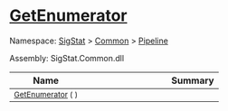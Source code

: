 # [GetEnumerator](./ParallelTransformPipeline-100663501.md)

Namespace: [SigStat]() > [Common](./../../README.md) > [Pipeline](./../README.md)

Assembly: SigStat.Common.dll

| Name | Summary  |
| ------| -----------:|
| <sub>[GetEnumerator](./ParallelTransformPipeline-100663501.md) (  )</sub> | <img width=225/><sub></sub>
